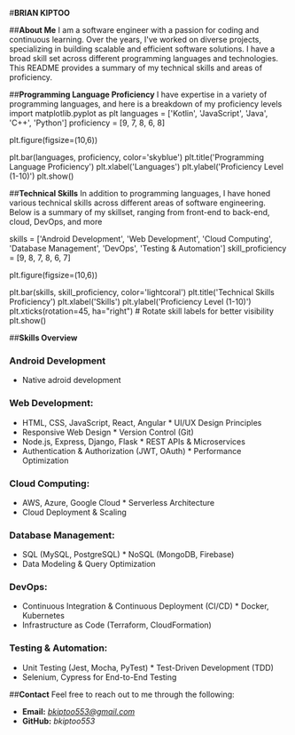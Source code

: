 #**BRIAN KIPTOO**

##**About Me**
I am a software engineer with a passion for coding and continuous learning. 
Over the years, I've worked on diverse projects, specializing in building scalable and efficient software solutions. 
I have a broad skill set across different programming languages and technologies. 
This README provides a summary of my technical skills and areas of proficiency.

##**Programming Language Proficiency**
I have expertise in a variety of programming languages, and here is a breakdown of my proficiency levels
import matplotlib.pyplot as plt
languages = ['Kotlin', 'JavaScript', 'Java', 'C++', 'Python']
proficiency = [9, 7, 8, 6, 8]

plt.figure(figsize=(10,6))

plt.bar(languages, proficiency, color='skyblue')
plt.title('Programming Language Proficiency')
plt.xlabel('Languages')
plt.ylabel('Proficiency Level (1-10)')
plt.show()


##**Technical Skills**
In addition to programming languages, I have honed various technical skills across different areas of software engineering. 
Below is a summary of my skillset, ranging from front-end to back-end, cloud, DevOps, and more

skills = ['Android Development', 'Web Development', 'Cloud Computing', 'Database Management', 'DevOps', 'Testing & Automation']
skill_proficiency = [9, 8, 7, 8, 6, 7]

plt.figure(figsize=(10,6))

plt.bar(skills, skill_proficiency, color='lightcoral')
plt.title('Technical Skills Proficiency')
plt.xlabel('Skills')
plt.ylabel('Proficiency Level (1-10)')
plt.xticks(rotation=45, ha="right")  # Rotate skill labels for better visibility
plt.show()



##**Skills Overview**
### **Android Development**
* Native adroid development
### **Web Development:**
* HTML, CSS, JavaScript, React, Angular        * UI/UX Design Principles
* Responsive Web Design                        * Version Control (Git)
* Node.js, Express, Django, Flask              * REST APIs & Microservices
* Authentication & Authorization (JWT, OAuth)  * Performance Optimization
### **Cloud Computing:**
* AWS, Azure, Google Cloud    * Serverless Architecture
* Cloud Deployment & Scaling
### **Database Management:**
* SQL (MySQL, PostgreSQL)    * NoSQL (MongoDB, Firebase)
* Data Modeling & Query Optimization
### **DevOps:**
* Continuous Integration & Continuous Deployment (CI/CD)   * Docker, Kubernetes
* Infrastructure as Code (Terraform, CloudFormation)
### **Testing & Automation:**
* Unit Testing (Jest, Mocha, PyTest)   * Test-Driven Development (TDD)
* Selenium, Cypress for End-to-End Testing


##**Contact**
Feel free to reach out to me through the following:
* **Email:** *bkiptoo553@gmail.com*
* **GitHub:** *bkiptoo553*
